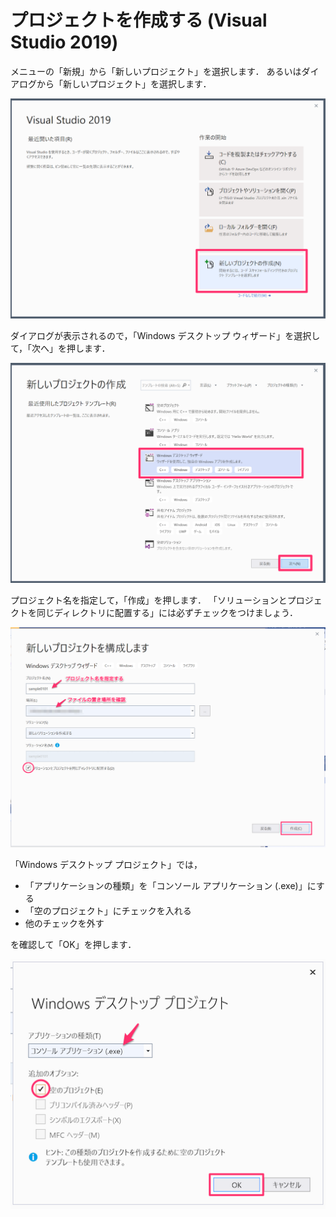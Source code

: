 # プロジェクトを作成する (Visual Studio 2019)

メニューの「新規」から「新しいプロジェクト」を選択します．
あるいはダイアログから「新しいプロジェクト」を選択します．

![プロジェクト作成](/img/vs2019project-1.png)

ダイアログが表示されるので，「Windows デスクトップ ウィザード」を選択して，「次へ」を押します．

![ウィザード](/img/vs2019project-2.png)

プロジェクト名を指定して，「作成」を押します．
「ソリューションとプロジェクトを同じディレクトリに配置する」には必ずチェックをつけましょう．

![プロジェクトの構成](/img/vs2019project-3.png)

「Windows デスクトップ プロジェクト」では，

- 「アプリケーションの種類」を「コンソール アプリケーション (.exe)」にする
- 「空のプロジェクト」にチェックを入れる
- 他のチェックを外す

を確認して「OK」を押します．

![プロジェクトの設定](/img/vs2019project-4.png)
